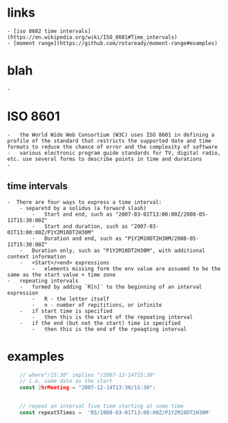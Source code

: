 # links 
    - [iso 8602 time intervals](https://en.wikipedia.org/wiki/ISO_8601#Time_intervals)
    - [moment range](https://github.com/rotaready/moment-range#examples)

#  blah 
    -

# ISO 8601 
	- 	the World Wide Web Consortium (W3C) uses ISO 8601 in defining a profile of the standard that restricts the supported date and time formats to reduce the chance of error and the complexity of software
	- 	various electronic program guide standards for TV, digital radio, etc. use several forms to describe points in time and durations
	- 	

## time intervals
    -  There are four ways to express a time interval:
        - separetd by a solidus (a forward slash)
            -   Start and end, such as "2007-03-01T13:00:00Z/2008-05-11T15:30:00Z"
            -   Start and duration, such as "2007-03-01T13:00:00Z/P1Y2M10DT2H30M"
            -   Duration and end, such as "P1Y2M10DT2H30M/2008-05-11T15:30:00Z"
        -   Duration only, such as "P1Y2M10DT2H30M", with additional context information
        -   <Start>/<end> expressions 
	        -   elements missing form the env value are assuemd to be the same as the start value + time zone 
    -   repeating intervals 
	    -   formed by adding `R[n]` to the beginning of an interval expression
		    -	R - the letter itself 
		    -	n - number of repititions, or infinite
	    -	if start time is specified 
		    -	then this is the start of the repeating interval 
	    -	if the end (but not the start) time is specified 
		    -	then this is the end of the rpeaqting interval 

# examples 
```js 
	// where"/15:30" implies "/2007-12-14T15:30"
	// i.e. same date as the start
	const 2hrMeeting = "2007-12-14T13:30/15:30";


	// repeat an interval five tiem starting at some time 
	const repeat5Times =  'R5/2008-03-01T13:00:00Z/P1Y2M10DT2H30M'

```
